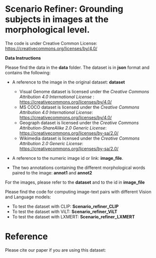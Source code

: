 # Scenario Refiner: Grounding subjects in images at the morphological level.

The code is under Creative Common License: https://creativecommons.org/licenses/by/4.0/

**Data Instructions**

Please find the data in the **data**  folder. The dataset is in **json** format and contains the following:

- A reference to the image in the original dataset: **dataset**
    - Visual Genome dataset is licensed under the _Creative Commons Attribution 4.0 International License_ : https://creativecommons.org/licenses/by/4.0/
    - MS COCO dataset is licensed under the _Creative Commons Attribution 4.0 International License_: https://creativecommons.org/licenses/by/4.0/
    - Geograph dataset is licensed under the _Creative Commons Attribution-ShareAlike 2.0 Generic License_: https://creativecommons.org/licenses/by-sa/2.0/
    - Wikimedia dataset is licensed under the _Creative Commons Attribution 2.0 Generic License_: https://creativecommons.org/licenses/by-sa/2.0/
      
- A reference to the numeric image id or link: **image_file**.
  
- The two annotations containing the different morphological words paired to the image: **annot1** and **annot2**

For the images, please refer to the **dataset** and to the id in **image_file**

Please find the code for computing image-text pairs with different Vision and Language models:

- To test the dataset with CLIP: **Scenario_refiner_CLIP**
- To test the dataset with ViLT: **Scenario_refiner_ViLT**
- To test the dataset with LXMERT: **Scenario_refiner_LXMERT**


# Reference
Please cite our paper if you are using this dataset:
